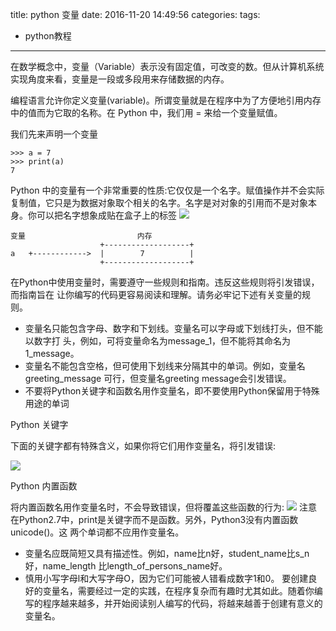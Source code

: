 title: python 变量
date: 2016-11-20 14:49:56
categories:
tags:
  - python教程
---



  在数学概念中，变量（Variable）表示没有固定值，可改变的数。但从计算机系统实现角度来看，变量是一段或多段用来存储数据的内存。
  
  编程语言允许你定义变量(variable)。所谓变量就是在程序中为了方便地引用内存中的值而为它取的名称。在 Python 中，我们用 = 来给一个变量赋值。
  
  我们先来声明一个变量
  
```
>>> a = 7
>>> print(a)
7
```
Python 中的变量有一个非常重要的性质:它仅仅是一个名字。赋值操作并不会实际 复制值，它只是为数据对象取个相关的名字。名字是对对象的引用而不是对象本身。你可以把名字想象成贴在盒子上的标签
 ![](/media/14795244080513.jpg)


```
变量                         内存
                    +-------------------+
a   +------------>  |        7          |
                    +-------------------+             

```


在Python中使用变量时，需要遵守一些规则和指南。违反这些规则将引发错误，而指南旨在 让你编写的代码更容易阅读和理解。请务必牢记下述有关变量的规则。
* 变量名只能包含字母、数字和下划线。变量名可以字母或下划线打头，但不能以数字打 头，例如，可将变量命名为message_1，但不能将其命名为1_message。* 变量名不能包含空格，但可使用下划线来分隔其中的单词。例如，变量名greeting_message 可行，但变量名greeting message会引发错误。* 不要将Python关键字和函数名用作变量名，即不要使用Python保留用于特殊用途的单词

Python 关键字

下面的关键字都有特殊含义，如果你将它们用作变量名，将引发错误:



![](/media/14795582273659.jpg)


Python 内置函数 

将内置函数名用作变量名时，不会导致错误，但将覆盖这些函数的行为:
![](/media/14795582489326.jpg)
注意 在Python2.7中，print是关键字而不是函数。另外，Python3没有内置函数unicode()。这 两个单词都不应用作变量名。


	
* 变量名应既简短又具有描述性。例如，name比n好，student_name比s_n好，name_length 比length_of_persons_name好。* 慎用小写字母l和大写字母O，因为它们可能被人错看成数字1和0。 要创建良好的变量名，需要经过一定的实践，在程序复杂而有趣时尤其如此。随着你编写的程序越来越多，并开始阅读别人编写的代码，将越来越善于创建有意义的变量名。
  


